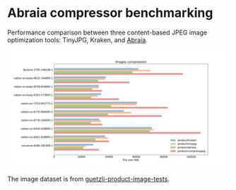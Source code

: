 # Abraia compressor benchmarking

Performance comparison between three content-based JPEG image optimization 
tools: TinyJPG, Kraken, and [Abraia](https://abraia.me/compressor/).

![performance comparison image optimization](figure.png)

The image dataset is from [guetzli-product-image-tests](https://github.com/vinhlh/guetzli-product-image-tests/tree/master/images).

